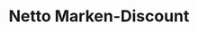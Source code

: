 ---
title: "Netto Marken-Discount"
url: /potsdam/netto-marken-discount-flotowstrasse/
shop: Supermarkt
---